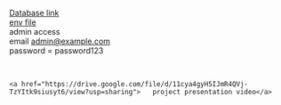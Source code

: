 <a href="https://github.com/manirul24/final/blob/main/final_exm.sql">Database link </a>
<br>
<a href="https://github.com/manirul24/final/blob/main/enverment">env file</a>
<br>
admin access
<br>
email admin@example.com
<br> password = password123
      <br>

  <br>
    
    <a href="https://drive.google.com/file/d/11cya4gyH5IJmR4QVj-TzYItk9siusyt6/view?usp=sharing">   project presentation video</a>
